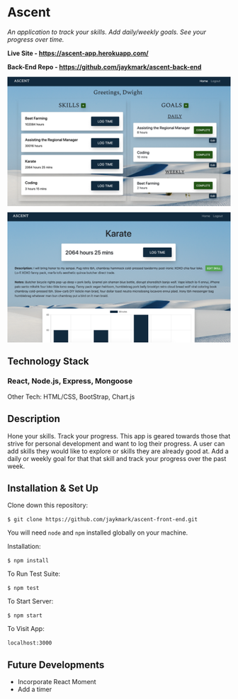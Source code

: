 # Ascent
*An application to track your skills. Add daily/weekly goals. See your progress over time.*

**Live Site - https://ascent-app.herokuapp.com/**

**Back-End Repo - https://github.com/jaykmark/ascent-back-end**

<p align="center">
  <img src="./src/assets/images/ascent-home-page-example.png" alt="Ascent Home Page"
	title="Ascent Home Page" align="center" width="600" />
</p>

<p align="center">
  <img src="./src/assets/images/ascent-skill-detail-example.png" alt="Ascent Skill Detail Page"
	title="Ascent Skill Detail Page" align="center" width="600" />
</p>
  
## Technology Stack
### **React, Node.js, Express, Mongoose**

Other Tech: HTML/CSS, BootStrap, Chart.js

## Description
Hone your skills. Track your progress. This app is geared towards those that strive for personal development and want to log their progress. A user can add skills they would like to explore or skills they are already good at. Add a daily or weekly goal for that that skill and track your progress over the past week.

## Installation & Set Up
Clone down this repository:

`$ git clone https://github.com/jaykmark/ascent-front-end.git`

You will need `node` and `npm` installed globally on your machine.  

Installation:

`$ npm install`  

To Run Test Suite:  

`$ npm test`  

To Start Server:

`$ npm start`  

To Visit App:

`localhost:3000`

## Future Developments
- Incorporate React Moment
- Add a timer
